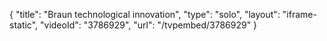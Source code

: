 {
    "title": "Braun technological innovation",
    "type": "solo",
    "layout": "iframe-static",
    "videoId": "3786929",
    "url": "\/tvpembed\/3786929"
}